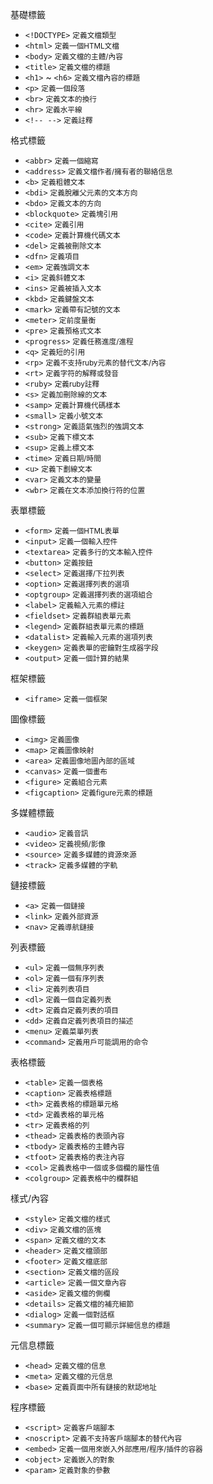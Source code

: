 基礎標籤
- `<!DOCTYPE>` <small>定義文檔類型</small>
- `<html>` <small>定義一個HTML文檔</small>
- `<body>` <small>定義文檔的主體/內容</small>
- `<title>` <small>定義文檔的標題</small>
- `<h1>` ~ `<h6>` <small>定義文檔內容的標題</small>
- `<p>` <small>定義一個段落</small>
- `<br>` <small>定義文本的換行</small>
- `<hr>` <small>定義水平線</small>
- `<!-- -->` <small>定義註釋</small>

格式標籤
- `<abbr>` <small>定義一個縮寫</small>
- `<address>` <small>定義文檔作者/擁有者的聯絡信息</small>
- `<b>` <small>定義粗體文本</small>
- `<bdi>` <small>定義脫離父元素的文本方向</small>
- `<bdo>` <small>定義文本的方向</small>
- `<blockquote>` <small>定義塊引用</small>
- `<cite>` <small>定義引用</small>
- `<code>` <small>定義計算機代碼文本</small>
- `<del>` <small>定義被刪除文本</small>
- `<dfn>` <small>定義項目</small>
- `<em>` <small>定義強調文本</small>
- `<i>` <small>定義斜體文本</small>
- `<ins>` <small>定義被插入文本</small>
- `<kbd>` <small>定義鍵盤文本</small>
- `<mark>` <small>定義帶有記號的文本</small>
- `<meter>` <small>定前度量衡</small>
- `<pre>` <small>定義預格式文本</small>
- `<progress>` <small>定義任務進度/進程</small>
- `<q>` <small>定義短的引用</small>
- `<rp>` <small>定義不支持ruby元素的替代文本/內容</small>
- `<rt>` <small>定義字符的解釋或發音</small>
- `<ruby>` <small>定義ruby註釋</small>
- `<s>` <small>定義加刪除線的文本</small>
- `<samp>` <small>定義計算機代碼樣本</small>
- `<small>` <small>定義小號文本</small>
- `<strong>` <small>定義語氣強烈的強調文本</small>
- `<sub>` <small>定義下標文本</small>
- `<sup>` <small>定義上標文本</small>
- `<time>` <small>定義日期/時間</small>
- `<u>` <small>定義下劃線文本</small>
- `<var>` <small>定義文本的變量</small>
- `<wbr>` <small>定義在文本添加換行符的位置</small>

表單標籤
- `<form>` <small>定義一個HTML表單</small>
- `<input>` <small>定義一個輸入控件</small>
- `<textarea>` <small>定義多行的文本輸入控件</small>
- `<button>` <small>定義按鈕</small>
- `<select>` <small>定義選擇/下拉列表</small>
- `<option>` <small>定義選擇列表的選項</small>
- `<optgroup>` <small>定義選擇列表的選項組合</small>
- `<label>` <small>定義輸入元素的標註</small>
- `<fieldset>` <small>定義群組表單元素</small>
- `<legend>` <small>定義群組表單元素的標題</small>
- `<datalist>` <small>定義輸入元素的選項列表</small>
- `<keygen>` <small>定義表單的密鑰對生成器字段</small>
- `<output>` <small>定義一個計算的結果</small>

框架標籤
- `<iframe>` <small>定義一個框架</small>

圖像標籤
- `<img>` <small>定義圖像</small>
- `<map>` <small>定義圖像映射</small>
- `<area>` <small>定義圖像地圖內部的區域</small>
- `<canvas>` <small>定義一個畫布</small>
- `<figure>` <small>定義組合元素</small>
- `<figcaption>` <small>定義figure元素的標題</small>

多媒體標籤
- `<audio>` <small>定義音訊</small>
- `<video>` <small>定義視頻/影像</small>
- `<source>` <small>定義多媒體的資源來源</small>
- `<track>` <small>定義多媒體的字軌</small>

鏈接標籤
- `<a>` <small>定義一個鏈接</small>
- `<link>` <small>定義外部資源</small>
- `<nav>` <small>定義導航鏈接</small>

列表標籤
- `<ul>` <small>定義一個無序列表</small>
- `<ol>` <small>定義一個有序列表</small>
- `<li>` <small>定義列表項目</small>
- `<dl>` <small>定義一個自定義列表</small>
- `<dt>` <small>定義自定義列表的項目</small>
- `<dd>` <small>定義自定義列表項目的描述</small>
- `<menu>` <small>定義菜單列表</small>
- `<command>` <small>定義用戶可能調用的命令</small>

表格標籤
- `<table>` <small>定義一個表格</small>
- `<caption>` <small>定義表格標題</small>
- `<th>` <small>定義表格的標題單元格</small>
- `<td>` <small>定義表格的單元格</small>
- `<tr>` <small>定義表格的列</small>
- `<thead>` <small>定義表格的表頭內容</small>
- `<tbody>` <small>定義表格的主體內容</small>
- `<tfoot>` <small>定義表格的表注內容</small>
- `<col>` <small>定義表格中一個或多個欄的屬性值</small>
- `<colgroup>` <small>定義表格中的欄群組</small>

樣式/內容
- `<style>` <small>定義文檔的樣式</small>
- `<div>` <small>定義文檔的區塊</small>
- `<span>` <small>定義文檔的文本</small>
- `<header>` <small>定義文檔頭部</small>
- `<footer>` <small>定義文檔底部</small>
- `<section>` <small>定義文檔的區段</small>
- `<article>` <small>定義一個文章內容</small>
- `<aside>` <small>定義文檔的側欄</small>
- `<details>` <small>定義文檔的補充細節</small>
- `<dialog>` <small>定義一個對話框</small>
- `<summary>` <small>定義一個可顯示詳細信息的標題</small>

元信息標籤
- `<head>` <small>定義文檔的信息</small>
- `<meta>` <small>定義文檔的元信息</small>
- `<base>` <small>定義頁面中所有鏈接的默認地址</small>

程序標籤
- `<script>` <small>定義客戶端腳本</small>
- `<noscript>` <small>定義不支持客戶端腳本的替代內容</small>
- `<embed>` <small>定義一個用來嵌入外部應用/程序/插件的容器</small>
- `<object>` <small>定義嵌入的對象</small>
- `<param>` <small>定義對象的參數</small>